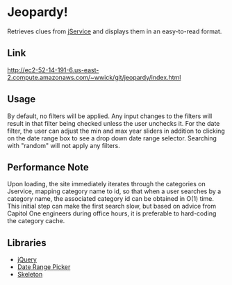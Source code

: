 # Jeopardy!

Retrieves clues from [jService](http://jservice.io) and displays them in an easy-to-read format.

## Link

<http://ec2-52-14-191-6.us-east-2.compute.amazonaws.com/~wwick/git/jeopardy/index.html>

## Usage

By default, no filters will be applied. Any input changes to the filters will result in that filter being checked unless the user unchecks it. For the date filter, the user can adjust the min and max year sliders in addition to clicking on the date range box to see a drop down date range selector. Searching with "random" will not apply any filters.

## Performance Note

Upon loading, the site immediately iterates through the categories on Jservice, mapping category name to id, so that when a user searches by a category name, the associated category id can be obtained in O(1) time. This initial step can make the first search slow, but based on advice from Capitol One engineers during office hours, it is preferable to hard-coding the category cache.

## Libraries

- [jQuery](https://jquery.com)
- [Date Range Picker](https://www.daterangepicker.com)
- [Skeleton](http://getskeleton.com)

